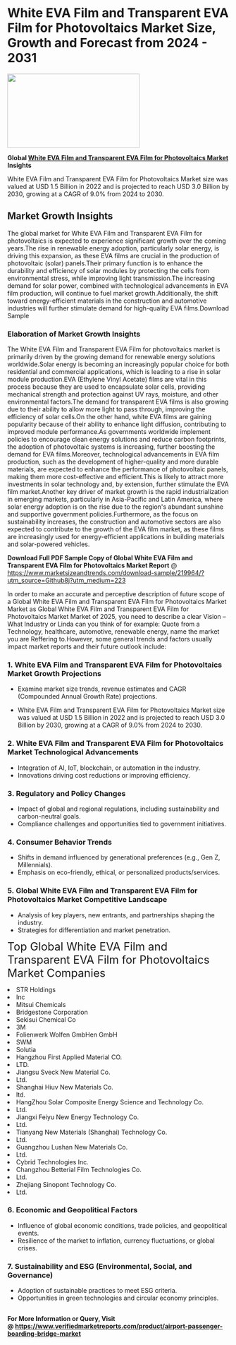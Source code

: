 <H1>White EVA Film and Transparent EVA Film for Photovoltaics Market Size, Growth and Forecast from 2024 - 2031</H1><img class="aligncenter size-medium wp-image-584254" src="https://thirdeyenews.in/wp-content/uploads/2024/09/Global-Market-Research-300x168.jpeg" alt="" width="300" height="168" /><p><strong>Global&nbsp;<a href="https://www.marketsizeandtrends.com/download-sample/219964/?utm_source=Github8j?utm_medium=223">White EVA Film and Transparent EVA Film for Photovoltaics Market</a> Insights</strong></p><p>White EVA Film and Transparent EVA Film for Photovoltaics Market size was valued at USD 1.5 Billion in 2022 and is projected to reach USD 3.0 Billion by 2030, growing at a CAGR of 9.0% from 2024 to 2030.</p><p><h2>Market Growth Insights</h2> The global market for White EVA Film and Transparent EVA Film for photovoltaics is expected to experience significant growth over the coming years.The rise in renewable energy adoption, particularly solar energy, is driving this expansion, as these EVA films are crucial in the production of photovoltaic (solar) panels.Their primary function is to enhance the durability and efficiency of solar modules by protecting the cells from environmental stress, while improving light transmission.The increasing demand for solar power, combined with technological advancements in EVA film production, will continue to fuel market growth.Additionally, the shift toward energy-efficient materials in the construction and automotive industries will further stimulate demand for high-quality EVA films.Download Sample <h3>Elaboration of Market Growth Insights</h3> The White EVA Film and Transparent EVA Film for photovoltaics market is primarily driven by the growing demand for renewable energy solutions worldwide.Solar energy is becoming an increasingly popular choice for both residential and commercial applications, which is leading to a rise in solar module production.EVA (Ethylene Vinyl Acetate) films are vital in this process because they are used to encapsulate solar cells, providing mechanical strength and protection against UV rays, moisture, and other environmental factors.The demand for transparent EVA films is also growing due to their ability to allow more light to pass through, improving the efficiency of solar cells.On the other hand, white EVA films are gaining popularity because of their ability to enhance light diffusion, contributing to improved module performance.As governments worldwide implement policies to encourage clean energy solutions and reduce carbon footprints, the adoption of photovoltaic systems is increasing, further boosting the demand for EVA films.Moreover, technological advancements in EVA film production, such as the development of higher-quality and more durable materials, are expected to enhance the performance of photovoltaic panels, making them more cost-effective and efficient.This is likely to attract more investments in solar technology and, by extension, further stimulate the EVA film market.Another key driver of market growth is the rapid industrialization in emerging markets, particularly in Asia-Pacific and Latin America, where solar energy adoption is on the rise due to the region's abundant sunshine and supportive government policies.Furthermore, as the focus on sustainability increases, the construction and automotive sectors are also expected to contribute to the growth of the EVA film market, as these films are increasingly used for energy-efficient applications in building materials and solar-powered vehicles.</p><p><span class=""><strong>Download Full PDF Sample Copy of Global White EVA Film and Transparent EVA Film for Photovoltaics Market Report</strong> @ <a href="https://www.marketsizeandtrends.com/download-sample/219964/?utm_source=Github8j?utm_medium=223" target="_blank">https://www.marketsizeandtrends.com/download-sample/219964/?utm_source=Github8j?utm_medium=223</a></span></p><p>In order to make an accurate and perceptive description of future scope of a Global&nbsp;White EVA Film and Transparent EVA Film for Photovoltaics Market Market as Global&nbsp;White EVA Film and Transparent EVA Film for Photovoltaics Market Market of 2025, you need to describe a clear Vision &ndash; What Industry or Linda can you think of for example: Quote from a Technology, healthcare, automotive, renewable energy, name the market you are Reffering to.However, some general trends and factors usually impact market reports and their future outlook include:</p><h3>1.&nbsp;<strong>White EVA Film and Transparent EVA Film for Photovoltaics Market Growth Projections</strong></h3><ul><li>Examine market size trends, revenue estimates and CAGR (Compounded Annual Growth Rate) projections.</li><li><p>White EVA Film and Transparent EVA Film for Photovoltaics Market size was valued at USD 1.5 Billion in 2022 and is projected to reach USD 3.0 Billion by 2030, growing at a CAGR of 9.0% from 2024 to 2030.</p></li></ul><h3>2.&nbsp;<strong>White EVA Film and Transparent EVA Film for Photovoltaics Market Technological Advancements</strong></h3><ul><li>Integration of AI, IoT, blockchain, or automation in the industry.</li><li>Innovations driving cost reductions or improving efficiency.</li></ul><h3>3.&nbsp;<strong>Regulatory and Policy Changes</strong></h3><ul><li>Impact of global and regional regulations, including sustainability and carbon-neutral goals.</li><li>Compliance challenges and opportunities tied to government initiatives.</li></ul><h3>4.&nbsp;<strong>Consumer Behavior Trends</strong></h3><ul><li>Shifts in demand influenced by generational preferences (e.g., Gen Z, Millennials).</li><li>Emphasis on eco-friendly, ethical, or personalized products/services.</li></ul><h3>5.&nbsp;<strong>Global White EVA Film and Transparent EVA Film for Photovoltaics Market Competitive Landscape</strong></h3><ul><li>Analysis of key players, new entrants, and partnerships shaping the industry.</li><li>Strategies for differentiation and market penetration.</li></ul><p data-pm-slice="1 1 []"><span style="color: inherit; font-family: inherit; font-size: 25px;">Top Global White EVA Film and Transparent EVA Film for Photovoltaics Market Companies</span></p><div class="" data-test-id=""><p><li>STR Holdings</li><li> Inc</li><li> Mitsui Chemicals</li><li> Bridgestone Corporation</li><li> Sekisui Chemical Co</li><li> 3M</li><li> Folienwerk Wolfen GmbHen GmbH</li><li> SWM</li><li> Solutia</li><li> Hangzhou First Applied Material CO.</li><li>LTD.</li><li> Jiangsu Sveck New Material Co.</li><li> Ltd.</li><li> Shanghai Hiuv New Materials Co.</li><li>ltd.</li><li> HangZhou Solar Composite Energy Science and Technology Co.</li><li> Ltd.</li><li> Jiangxi Feiyu New Energy Technology Co.</li><li> Ltd.</li><li> Tianyang New Materials (Shanghai) Technology Co.</li><li>Ltd.</li><li> Guangzhou Lushan New Materials Co.</li><li>Ltd.</li><li> Cybrid Technologies Inc.</li><li> Changzhou Betterial Film Technologies Co.</li><li>Ltd.</li><li> Zhejiang Sinopont Technology Co.</li><li>Ltd.</li></p></div><h3>6.&nbsp;<strong>Economic and Geopolitical Factors</strong></h3><ul><li>Influence of global economic conditions, trade policies, and geopolitical events.</li><li>Resilience of the market to inflation, currency fluctuations, or global crises.</li></ul><h3>7.&nbsp;<strong>Sustainability and ESG (Environmental, Social, and Governance)</strong></h3><ul><li>Adoption of sustainable practices to meet ESG criteria.</li><li>Opportunities in green technologies and circular economy principles.</li></ul><h2><strong style="font-size: 14px;">For More Information or Query, Visit @&nbsp;</strong><a style="background-color: #ffffff; font-size: 14px;" href="https://www.marketsizeandtrends.com/report/white-eva-film-and-transparent-eva-film-for-photovoltaics-market/" target="_blank">https://www.verifiedmarketreports.com/product/airport-passenger-boarding-bridge-market</a></h2>